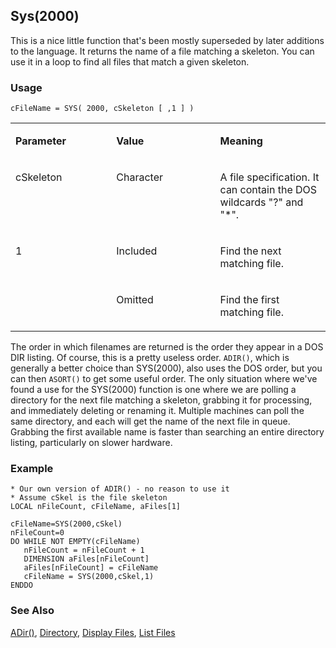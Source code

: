 ## Sys(2000)

This is a nice little function that's been mostly superseded by later additions to the language. It returns the name of a file matching a skeleton. You can use it in a loop to find all files that match a given skeleton.

### Usage

```foxpro
cFileName = SYS( 2000, cSkeleton [ ,1 ] )
```
<table>
<tr>
  <td width="32%" valign="top">
  <p><b>Parameter</b></p>
  </td>
  <td width="23%" valign="top">
  <p><b>Value</b></p>
  </td>
  <td width="45%" valign="top">
  <p><b>Meaning</b></p>
  </td>
 </tr>
<tr>
  <td width="32%" valign="top">
  <p>cSkeleton</p>
  </td>
  <td width="23%" valign="top">
  <p>Character</p>
  </td>
  <td width="45%" valign="top">
  <p>A file specification. It can contain the DOS wildcards &quot;?&quot; and &quot;*&quot;.</p>
  </td>
 </tr>
<tr>
  <td width="32%" rowspan="2" valign="top">
  <p>1</p>
  </td>
  <td width="23%" valign="top">
  <p>Included</p>
  </td>
  <td width="45%" valign="top">
  <p>Find the next matching file.</p>
  </td>
 </tr>
<tr>
  <td width="33%" valign="top">
  <p>Omitted</p>
  </td>
  <td width="67%" valign="top">
  <p>Find the first matching file.</p>
  </td>
 </tr>
</table>

The order in which filenames are returned is the order they appear in a DOS DIR listing. Of course, this is a pretty useless order. `ADIR()`, which is generally a better choice than SYS(2000), also uses the DOS order, but you can then `ASORT()` to get some useful order. The only situation where we've found a use for the SYS(2000) function is one where we are polling a directory for the next file matching a skeleton, grabbing it for processing, and immediately deleting or renaming it. Multiple machines can poll the same directory, and each will get the name of the next file in queue. Grabbing the first available name is faster than searching an entire directory listing, particularly on slower hardware.

### Example

```foxpro
* Our own version of ADIR() - no reason to use it
* Assume cSkel is the file skeleton
LOCAL nFileCount, cFileName, aFiles[1]

cFileName=SYS(2000,cSkel)
nFileCount=0
DO WHILE NOT EMPTY(cFileName)
   nFileCount = nFileCount + 1
   DIMENSION aFiles[nFileCount]
   aFiles[nFileCount] = cFileName
   cFileName = SYS(2000,cSkel,1)
ENDDO
```
### See Also

[ADir()](s4g212.md), [Directory](s4g108.md), [Display Files](s4g108.md), [List Files](s4g108.md)